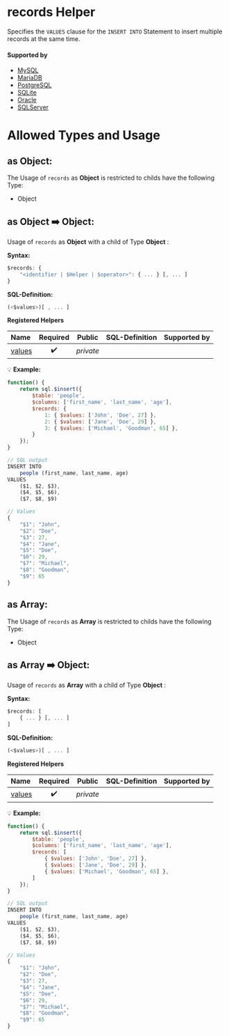 # records Helper
Specifies the `VALUES` clause for the `INSERT INTO` Statement to insert multiple records at the same time.

#### Supported by
- [MySQL](https://dev.mysql.com/doc/refman/5.7/en/insert.html)
- [MariaDB](https://mariadb.com/kb/en/library/insert/)
- [PostgreSQL](https://www.postgresql.org/docs/9.5/static/sql-insert.html)
- [SQLite](https://sqlite.org/lang_insert.html)
- [Oracle](https://docs.oracle.com/cd/B12037_01/server.101/b10759/statements_9014.htm#i2111652)
- [SQLServer](https://docs.microsoft.com/en-us/sql/t-sql/statements/insert-transact-sql)

# Allowed Types and Usage

## as Object:

The Usage of `records` as **Object** is restricted to childs have the following Type:

- Object

## as Object :arrow_right: Object:

Usage of `records` as **Object** with a child of Type **Object** :

**Syntax:**

```javascript
$records: {
    "<identifier | $Helper | $operator>": { ... } [, ... ]
}
```

**SQL-Definition:**
```javascript
(<$values>)[ , ... ]
```

**Registered Helpers**

Name|Required|Public|SQL-Definition|Supported by
:---|:------:|:----:|:-------------|:-----------
[values](./private/values/)|:heavy_check_mark:|*private*||

:bulb: **Example:**
```javascript
function() {
    return sql.$insert({
        $table: 'people',
        $columns: ['first_name', 'last_name', 'age'],
        $records: {
            1: { $values: ['John', 'Doe', 27] },
            2: { $values: ['Jane', 'Doe', 29] },
            3: { $values: ['Michael', 'Goodman', 65] },
        }
    });
}

// SQL output
INSERT INTO
    people (first_name, last_name, age)
VALUES
    ($1, $2, $3),
    ($4, $5, $6),
    ($7, $8, $9)

// Values
{
    "$1": "John",
    "$2": "Doe",
    "$3": 27,
    "$4": "Jane",
    "$5": "Doe",
    "$6": 29,
    "$7": "Michael",
    "$8": "Goodman",
    "$9": 65
}
```
## as Array:

The Usage of `records` as **Array** is restricted to childs have the following Type:

- Object

## as Array :arrow_right: Object:

Usage of `records` as **Array** with a child of Type **Object** :

**Syntax:**

```javascript
$records: [
    { ... } [, ... ]
]
```

**SQL-Definition:**
```javascript
(<$values>)[ , ... ]
```

**Registered Helpers**

Name|Required|Public|SQL-Definition|Supported by
:---|:------:|:----:|:-------------|:-----------
[values](./private/values/)|:heavy_check_mark:|*private*||

:bulb: **Example:**
```javascript
function() {
    return sql.$insert({
        $table: 'people',
        $columns: ['first_name', 'last_name', 'age'],
        $records: [
            { $values: ['John', 'Doe', 27] },
            { $values: ['Jane', 'Doe', 29] },
            { $values: ['Michael', 'Goodman', 65] },
        ]
    });
}

// SQL output
INSERT INTO
    people (first_name, last_name, age)
VALUES
    ($1, $2, $3),
    ($4, $5, $6),
    ($7, $8, $9)

// Values
{
    "$1": "John",
    "$2": "Doe",
    "$3": 27,
    "$4": "Jane",
    "$5": "Doe",
    "$6": 29,
    "$7": "Michael",
    "$8": "Goodman",
    "$9": 65
}
```
